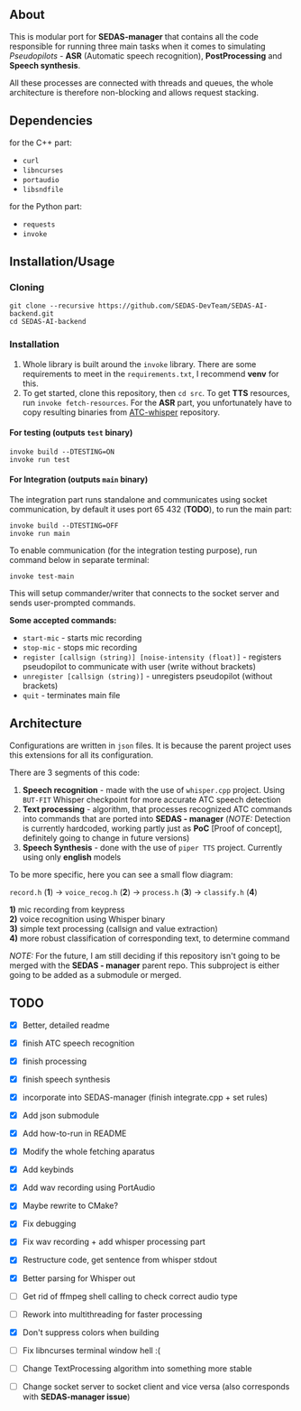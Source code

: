 ## About

This is modular port for **SEDAS-manager** that contains all the code responsible for running three main tasks when it comes to simulating *Pseudopilots* - **ASR** (Automatic speech recognition), **PostProcessing** and **Speech synthesis**.

All these processes are connected with threads and queues, the whole architecture is therefore non-blocking and allows request stacking.

## Dependencies

for the C++ part:

- `curl`
- `libncurses`
- `portaudio`
- `libsndfile`

for the Python part:

- `requests`
- `invoke`

## Installation/Usage

### Cloning

``` shell
git clone --recursive https://github.com/SEDAS-DevTeam/SEDAS-AI-backend.git
cd SEDAS-AI-backend
```

### Installation

1) Whole library is built around the `invoke` library. There are some requirements to meet in the `requirements.txt`, I recommend **venv** for this.
2) To get started, clone this repository, then `cd src`. To get **TTS** resources, run `invoke fetch-resources`. For the **ASR** part, you unfortunately have to copy resulting binaries from [ATC-whisper](https://github.com/SEDAS-DevTeam/ATC-whisper) repository.

#### For testing (outputs `test` binary)

``` shell
invoke build --DTESTING=ON
invoke run test
```

#### For Integration (outputs `main` binary)

The integration part runs standalone and communicates using socket communication, by default it uses port 65 432 (**TODO**), to run the main part:

``` shell
invoke build --DTESTING=OFF
invoke run main
```

To enable communication (for the integration testing purpose), run command below in separate terminal:

``` shell
invoke test-main
```

This will setup commander/writer that connects to the socket server and sends user-prompted commands.

**Some accepted commands:**

- `start-mic` - starts mic recording
- `stop-mic` - stops mic recording
- `register [callsign (string)] [noise-intensity (float)]` - registers pseudopilot to communicate with user (write without brackets)
- `unregister [callsign (string)]` - unregisters pseudopilot (without brackets)
- `quit` - terminates main file

## Architecture

Configurations are written in `json` files. It is because the parent project uses this extensions for all its configuration.

There are 3 segments of this code:

1) **Speech recognition** - made with the use of `whisper.cpp` project. Using `BUT-FIT` Whisper checkpoint for more accurate ATC speech detection
2) **Text processing** - algorithm, that processes recognized ATC commands into commands that are ported into **SEDAS - manager** (*NOTE:* Detection is currently hardcoded, working partly just as **PoC** [Proof of concept], definitely going to change in future versions)
3) **Speech Synthesis** - done with the use of `piper TTS` project. Currently using only **english** models

To be more specific, here you can see a small flow diagram:

`record.h` (**1**) &rarr; `voice_recog.h` (**2**) &rarr; `process.h` (**3**) &rarr; `classify.h` (**4**)

**1)** mic recording from keypress <br>
**2)** voice recognition using Whisper binary <br>
**3)** simple text processing (callsign and value extraction) <br>
**4)** more robust classification of corresponding text, to determine command

*NOTE:* For the future, I am still deciding if this repository isn't going to be merged with the **SEDAS - manager** parent repo. This subproject is either going to be added as a submodule or merged.

## TODO

- [x] Better, detailed readme
- [x] finish ATC speech recognition
- [x] finish processing
- [x] finish speech synthesis
- [x] incorporate into SEDAS-manager (finish integrate.cpp + set rules)
- [x] Add json submodule
- [x] Add how-to-run in README
- [x] Modify the whole fetching aparatus
- [x] Add keybinds
- [x] Add wav recording using PortAudio
- [x] Maybe rewrite to CMake?
- [x] Fix debugging
- [x] Fix wav recording + add whisper processing part
- [x] Restructure code, get sentence from whisper stdout
- [x] Better parsing for Whisper out

- [ ] Get rid of ffmpeg shell calling to check correct audio type
- [ ] Rework into multithreading for faster processing
- [x] Don't suppress colors when building
- [ ] Fix libncurses terminal window hell :(
- [ ] Change TextProcessing algorithm into something more stable
- [ ] Change socket server to socket client and vice versa (also corresponds with **SEDAS-manager issue**)